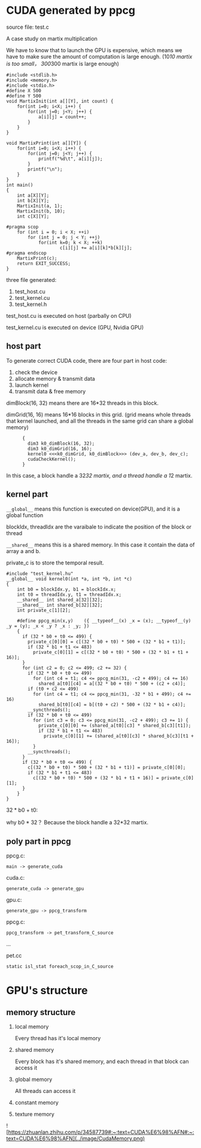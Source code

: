 # CUDA generated by ppcg

source file: test.c

A case study on martix multiplication

We have to know that to launch the GPU is expensive, which means we have to make sure the amount of computation is large enough. (10*10 martix is too small， 300*300 martix is large enough)

```
#include <stdlib.h>
#include <memory.h>
#include <stdio.h>
#define X 500
#define Y 500
void MartixInit(int a[][Y], int count) {
	for(int i=0; i<X; i++) {
		for(int j=0; j<Y; j++) {
			a[i][j] = count++;
		}
	}
}

void MartixPrint(int a[][Y]) {
	for(int i=0; i<X; i++) {
		for(int j=0; j<Y; j++) {
			printf("%d\t", a[i][j]);
		}
		printf("\n");
	}
}
int main()
{
	int a[X][Y];
	int b[X][Y];
	MartixInit(a, 1);
	MartixInit(b, 10);
	int c[X][Y];
	
#pragma scop
	for (int i = 0; i < X; ++i)
		for (int j = 0; j < Y; ++j)
			for(int k=0; k < X; ++k)
					c[i][j] += a[i][k]*b[k][j];
#pragma endscop
	MartixPrint(c);
	return EXIT_SUCCESS;
}

```

three file generated:
1. test_host.cu
2. test_kernel.cu
3. test_kernel.h

test_host.cu is executed on host (parbally on CPU)

test_kernel.cu is executed on device (GPU, Nvidia GPU)

## host part

To generate correct CUDA code, there are four part in host code:
1. check the device
2. allocate memory & transmit data
3. launch kernel
4. transmit data & free memory

dimBlock(16, 32) means there are 16*32 threads in this block.

dimGrid(16, 16) means 16*16 blocks in this grid. (grid means whole threads that kernel launched, and all the threads in the same grid can share a global memory)

```
	  {
	    dim3 k0_dimBlock(16, 32);
	    dim3 k0_dimGrid(16, 16);
	    kernel0 <<<k0_dimGrid, k0_dimBlock>>> (dev_a, dev_b, dev_c);
	    cudaCheckKernel();
	  }
```

In this case, a block handle a 32*32 martix, and a thread handle a 1*2 martix.

## kernel part

```__global__``` means this function is executed on device(GPU), and it is a global function

blockIdx, threadIdx are the varaibale to indicate the position of the block or thread 

```__shared__``` means this is a shared memory. In this case it contain the data of array a and b.

private_c is to store the temporal result.

```
#include "test_kernel.hu"
__global__ void kernel0(int *a, int *b, int *c)
{
    int b0 = blockIdx.y, b1 = blockIdx.x;
    int t0 = threadIdx.y, t1 = threadIdx.x;
    __shared__ int shared_a[32][32];
    __shared__ int shared_b[32][32];
    int private_c[1][2];

    #define ppcg_min(x,y)    ({ __typeof__(x) _x = (x); __typeof__(y) _y = (y); _x < _y ? _x : _y; })
    {
      if (32 * b0 + t0 <= 499) {
        private_c[0][0] = c[(32 * b0 + t0) * 500 + (32 * b1 + t1)];
        if (32 * b1 + t1 <= 483)
          private_c[0][1] = c[(32 * b0 + t0) * 500 + (32 * b1 + t1 + 16)];
      }
      for (int c2 = 0; c2 <= 499; c2 += 32) {
        if (32 * b0 + t0 <= 499)
          for (int c4 = t1; c4 <= ppcg_min(31, -c2 + 499); c4 += 16)
            shared_a[t0][c4] = a[(32 * b0 + t0) * 500 + (c2 + c4)];
        if (t0 + c2 <= 499)
          for (int c4 = t1; c4 <= ppcg_min(31, -32 * b1 + 499); c4 += 16)
            shared_b[t0][c4] = b[(t0 + c2) * 500 + (32 * b1 + c4)];
        __syncthreads();
        if (32 * b0 + t0 <= 499)
          for (int c3 = 0; c3 <= ppcg_min(31, -c2 + 499); c3 += 1) {
            private_c[0][0] += (shared_a[t0][c3] * shared_b[c3][t1]);
            if (32 * b1 + t1 <= 483)
              private_c[0][1] += (shared_a[t0][c3] * shared_b[c3][t1 + 16]);
          }
        __syncthreads();
      }
      if (32 * b0 + t0 <= 499) {
        c[(32 * b0 + t0) * 500 + (32 * b1 + t1)] = private_c[0][0];
        if (32 * b1 + t1 <= 483)
          c[(32 * b0 + t0) * 500 + (32 * b1 + t1 + 16)] = private_c[0][1];
      }
    }
}

```

32 * b0 + t0: 

why b0 * 32？ Because the block handle a 32*32 martix.

## poly part in ppcg

ppcg.c:

    main -> generate_cuda
    
cuda.c:

    generate_cuda -> generate_gpu

gpu.c:

    generate_gpu -> ppcg_transform

ppcg.c:

    ppcg_transform -> pet_transform_C_source

...

pet.cc 

    static isl_stat foreach_scop_in_C_source

# GPU's structure

## memory structure

1. local memory

    Every thread has it's local memory
    
2. shared memory

    Every block has it's shared memory, and each thread in that block can access it

3. global memory

    All threads can access it

4. constant memory

5. texture memory

![https://zhuanlan.zhihu.com/p/34587739#:~:text=CUDA%E6%98%AFN#:~:text=CUDA%E6%98%AFN](../image/CudaMemory.png)